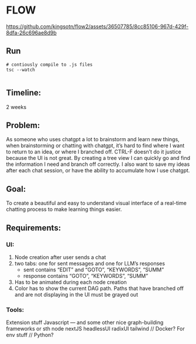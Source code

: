# FLOW

https://github.com/kingsotn/flow2/assets/36507785/8cc85106-967d-429f-8dfa-26c696ae8d9b

## Run

```
# contiously compile to .js files
tsc --watch


```

## Timeline:

2 weeks

## Problem:

As someone who uses chatgpt a lot to brainstorm and learn new things, when brainstorming or chatting with chatgpt, it’s hard to find where I want to return to an idea, or where I branched off. CTRL-F doesn’t do it justice because the UI is not great. By creating a tree view I can quickly go and find the information I need and branch off correctly. I also want to save my ideas after each chat session, or have the ability to accumulate how I use chatgpt.

## Goal:

To create a beautiful and easy to understand visual interface of a real-time chatting process to make learning things easier.

## Requirements:

### UI:

1. Node creation after user sends a chat
2. two tabs: one for sent messages and one for LLM’s responses
    - sent contains “EDIT” and “GOTO”, “KEYWORDS”, “SUMM”
    - response contains “GOTO”, “KEYWORDS”, “SUMM”
3. Has to be animated during each node creation
4. Color has to show the current DAG path. Paths that have branched off and are not displaying in the UI must be grayed out

### Tools:

Extension stuff
Javascript — and some other nice graph-building frameworks or sth
node
nextJS
headlessUI
radixUI
tailwind
// Docker? For env stuff
// Python?
